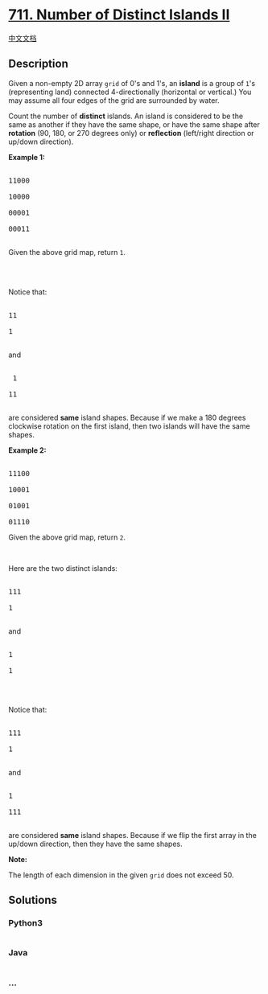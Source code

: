 # [711. Number of Distinct Islands II](https://leetcode.com/problems/number-of-distinct-islands-ii)

[中文文档](/solution/0700-0799/0711.Number%20of%20Distinct%20Islands%20II/README.md)

## Description

<p>Given a non-empty 2D array <code>grid</code> of 0's and 1's, an <b>island</b> is a group of <code>1</code>'s (representing land) connected 4-directionally (horizontal or vertical.)  You may assume all four edges of the grid are surrounded by water.</p>

<p>Count the number of <b>distinct</b> islands.  An island is considered to be the same as another if they have the same shape, or have the same shape after <b>rotation</b> (90, 180, or 270 degrees only) or <b>reflection</b> (left/right direction or up/down direction).</p>

<p><b>Example 1:</b><br />
<pre>
11000
10000
00001
00011
</pre>
Given the above grid map, return <code>1</code>.
<br><br>
Notice that:
<pre>
11
1
</pre>
and
<pre>
 1
11
</pre>
are considered <b>same</b> island shapes. Because if we make a 180 degrees clockwise rotation on the first island, then two islands will have the same shapes.
</p>

<p><b>Example 2:</b><br />
<pre>
11100
10001
01001
01110</pre>
Given the above grid map, return <code>2</code>.<br />
<br>
Here are the two distinct islands:
<pre>
111
1
</pre>
and
<pre>
1
1
</pre>
<br />
Notice that:
<pre>
111
1
</pre>
and
<pre>
1
111
</pre>
are considered <b>same</b> island shapes. Because if we flip the first array in the up/down direction, then they have the same shapes.
</p>

<p><b>Note:</b>
The length of each dimension in the given <code>grid</code> does not exceed 50.
</p>

## Solutions

<!-- tabs:start -->

### **Python3**

```python

```

### **Java**

```java

```

### **...**

```

```

<!-- tabs:end -->
